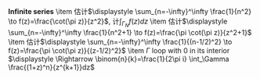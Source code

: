 
    
__Infinite series__
\item 估计$\displaystyle \sum_{n=-\infty}^\infty \frac{1}{n^2} \to f(z)=\frac{\cot(\pi z)}{z^2}$, 计$\displaystyle \int_{\Gamma_N} f(z)dz$
\item 估计$\displaystyle \sum_{n=-\infty}^\infty \frac{1}{n^2+1} \to f(z)=\frac{\pi \cot(\pi z)}{z^2+1}$
\item 估计$\displaystyle \sum_{n=-\infty}^\infty \frac{1}{(n-1/2)^2} \to f(z)=\frac{\pi \cot(\pi z)}{(z-1/2)^2}$
\item $\Gamma$ loop with $0$ in its interior $\displaystyle \Rightarrow \binom{n}{k}=\frac{1}{2\pi i} \int_\Gamma \frac{(1+z)^n}{z^{k+1}}dz$
